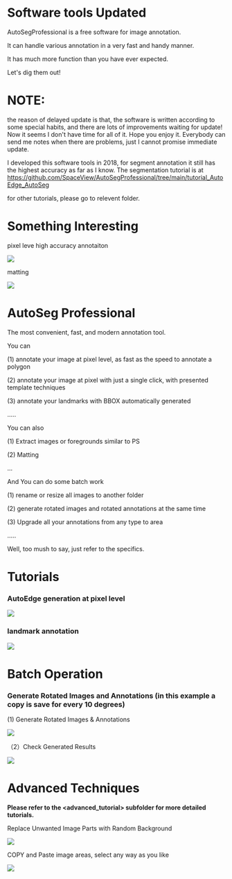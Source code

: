 # Software tools Updated

AutoSegProfessional is a free software for image annotation.

It can handle various annotation in a very fast and handy manner.

It has much more function than you have ever expected. 

Let's dig them out!

# NOTE:
  the reason of delayed update is that, the software is written according to some special habits, 
  and there are lots of improvements waiting for update!
  Now it seems I don't have time for all of it.
  Hope you enjoy it. Everybody can send me notes when there are problems, just I cannot promise immediate update.

  I developed this software tools in 2018, for segment annotation it still has the highest accuracy as far as I know.
  The segmentation tutorial is at
  https://github.com/SpaceView/AutoSegProfessional/tree/main/tutorial_AutoEdge_AutoSeg

  for other tutorials, please go to relevent folder.


# Something Interesting

pixel leve high accuracy annotaiton

![](./tutorial_AutoEdge_AutoSeg/auto_edge_adjustments_at_pixel_level.gif)

matting

![](./advanced_tutorial/406_copy_matting_objects_to_anywhere_like_professinal_ps.gif)


# AutoSeg Professional

The most convenient, fast, and modern annotation tool.

You can 

(1) annotate your image at pixel level, as fast as the speed to annotate a polygon

(2) annotate your image at pixel with just a single click, with presented template techniques

(3) annotate your landmarks with BBOX automatically generated

.....

You can also

(1) Extract images or foregrounds similar to PS

(2) Matting 

...

And You can do some batch work

(1) rename or resize all images to another folder

(2) generate rotated images and rotated annotations at the same time

(3) Upgrade all your annotations from any type to area

.....

Well, too mush to say, just refer to the specifics.



# Tutorials



### AutoEdge generation at pixel level



![](./tutorial_AutoEdge_AutoSeg/auto_edge_adjustments_at_pixel_level.gif)





### landmark annotation





![](./tutorial_Landmark/311_final_landmark_annotation_process.gif)



# Batch Operation

### Generate Rotated Images and Annotations (in this example a copy is save for every 10 degrees)



(1) Generate Rotated Images & Annotations

![](./tutorial_BatchConversionAnd/tools_batch_Generate_Rotated_Images_and_Annotations_01.gif)



（2）Check Generated Results

![](./tutorial_BatchConversionAnd/tools_batch_Generate_Rotated_Images_and_Annotations_02.gif)



# Advanced Techniques



**Please refer to the <advanced_tutorial> subfolder for more detailed tutorials.**

Replace Unwanted Image Parts with Random Background

![](./advanced_tutorial/401_replace_unwanted_area_with_radom_background_01.gif)



COPY and Paste image areas, select any way as you like

![](./advanced_tutorial/405_copy_polygon_rect_etc_selected_area_and_pasting.gif)

